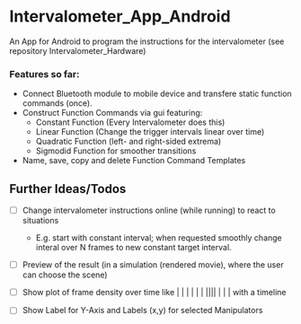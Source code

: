 # Intervalometer_App_Android
An App for Android to program the instructions for the intervalometer (see repository Intervalometer_Hardware)

### Features so far:
 * Connect Bluetooth module to mobile device and transfere static function commands (once).
 * Construct Function Commands via gui featuring:
   * Constant Function (Every Intervalometer does this)
   * Linear Function (Change the trigger intervals linear over time)
   * Quadratic Function (left- and right-sided extrema)
   * Sigmodid Function for smoother transitions
 * Name, save, copy and delete Function Command Templates
 
## Further Ideas/Todos
 - [ ] Change intervalometer instructions online (while running) to react to situations
    * E.g. start with constant interval; when requested smoothly change interal over N frames to new constant target interval.
 - [ ] Preview of the result (in a simulation (rendered movie), where the user can choose the scene)
 - [ ] Show plot of frame density over time like |  |  |  | | | |||| | |  | with a timeline
 - [ ] Show Label for Y-Axis and Labels (x,y) for selected Manipulators



